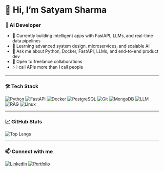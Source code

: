 # 👋 Hi, I’m Satyam Sharma
### 🚀 AI Developer 


- 🔭 Currently building intelligent apps with FastAPI, LLMs, and real-time data pipelines
- 🌱 Learning advanced system design, microservices, and scalable AI
- 💬 Ask me about Python, Docker, FastAPI, LLMs, and end-to-end product dev
- 🤝 Open to freelance collaborations 
- ⚡ I call APIs more than I call people

---

### 🛠️ Tech Stack
![Python](https://img.shields.io/badge/-Python-333?style=flat&logo=python)
![FastAPI](https://img.shields.io/badge/-FastAPI-333?style=flat&logo=fastapi)
![Docker](https://img.shields.io/badge/-Docker-333?style=flat&logo=docker)
![PostgreSQL](https://img.shields.io/badge/-PostgreSQL-333?style=flat&logo=postgresql)
![Git](https://img.shields.io/badge/-Git-333?style=flat&logo=git)
![MongoDB](https://img.shields.io/badge/-MongoDB-333?style=flat&logo=mongodb)
![LLM](https://img.shields.io/badge/-LLM-333?style=flat&logo=openai)
![RAG](https://img.shields.io/badge/-RAG-333?style=flat&logo=semanticweb)
![Linux](https://img.shields.io/badge/-Linux-333?style=flat&logo=linux)

---

### 📈 GitHub Stats
![Top Langs](https://github-readme-stats.vercel.app/api/top-langs/?username=sharma-satyam697&layout=compact&theme=dark)

---

### 📫 Connect with me
[![LinkedIn](https://img.shields.io/badge/-LinkedIn-blue?style=flat&logo=linkedin)](https://linkedin.com/in/satyamsharma61541425b)
[![Portfolio](https://img.shields.io/badge/-Portfolio-333?style=flat&logo=github)](https://satyamaidev.netlify.app/)



